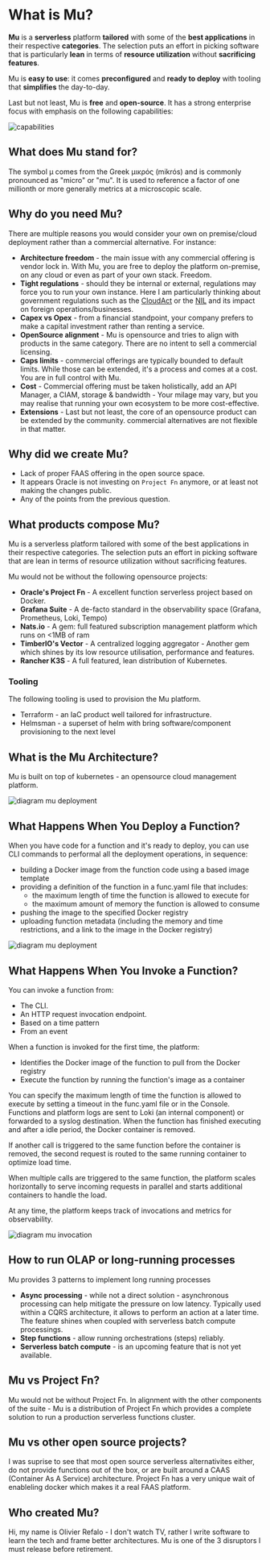 
# What is Mu?
**Mu** is a **serverless** platform **tailored** with some of the **best applications** in their respective **categories**. The selection puts an effort in picking software that is particularly **lean** in terms of **resource utilization** without **sacrificing features**.

Mu is **easy to use**: it comes **preconfigured** and **ready to deploy** with tooling that **simplifies** the day-to-day.

Last but not least, Mu is **free** and **open-source**. It has a strong enterprise focus with emphasis on the following capabilities:

![capabilities](../images/capabilities.png)

## What does Mu stand for?

The symbol μ comes from the Greek μικρός (mikrós) and is commonly pronounced as "micro" or "mu". It is used to reference a factor of one millionth or more generally metrics at a microscopic scale.


## Why do you need Mu?

There are multiple reasons you would consider your own on premise/cloud deployment rather than a commercial alternative. For instance:

- **Architecture freedom** - the main issue with any commercial offering is vendor lock in. With Mu, you are free to deploy the platform on-premise, on any cloud or even as part of your own stack. Freedom.
- **Tight regulations** - should they be internal or external, regulations may force you to run your own instance. Here I am particularly thinking about government regulations such as the [CloudAct](https://en.wikipedia.org/wiki/CLOUD_Act) or the [NIL](https://en.wikipedia.org/wiki/National_Intelligence_Law_of_the_People%27s_Republic_of_China) and its impact on foreign operations/businesses.
- **Capex vs Opex** - from a financial standpoint, your company prefers to make a capital investment rather than renting a service.
- **OpenSource alignment** - Mu is opensource and tries to align with products in the same category. There are no intent to sell a commercial licensing.
- **Caps limits** - commercial offerings are typically bounded to default limits. While those can be extended, it's a process and comes at a cost. You are in full control with Mu.
- **Cost** - Commercial offering must be taken holistically, add an API Manager, a CIAM, storage & bandwidth - Your milage may vary, but you may realise that running your own ecosystem to be more cost-effective.
- **Extensions** - Last but not least, the core of an opensource product can be extended by the community. commercial alternatives are not flexible in that matter.

## Why did we create Mu?

* Lack of proper FAAS offering in the open source space.
* It appears Oracle is not investing on `Project Fn` anymore, or at least not making the changes public.
* Any of the points from the previous question.

## What products compose Mu?

Mu is a serverless platform tailored with some of the best applications in their respective categories. The selection puts an effort in picking software that are lean in terms of resource utilization without sacrificing features.

Mu would not be without the following opensource projects:

- **Oracle's Project Fn** - A excellent function serverless project based on Docker. 
- **Grafana Suite** - A de-facto standard in the observability space (Grafana, Prometheus, Loki, Tempo)
- **Nats.io** - A gem: full featured subscription management platform which runs on <1MB of ram
- **TimberIO's Vector** - A centralized logging aggregator -  Another gem which shines by its low resource utilisation, performance and features.
- **Rancher K3S** - A full featured, lean distribution of Kubernetes.

### Tooling

The following tooling is used to provision the Mu platform.

- Terraform - an IaC product well tailored for infrastructure.
- Helmsman - a superset of helm with bring software/component provisioning to the next level

## What is the Mu Architecture?

Mu is built on top of kubernetes - an opensource cloud management platform.

![diagram mu deployment](../images/leanmu.png "mu architecture")

## What Happens When You Deploy a Function?

When you have code for a function and it's ready to deploy,  you can use CLI commands to performal all the deployment operations, in sequence: 

- building a Docker image from the function code using a based image template
- providing a definition of the function in a func.yaml file that includes:
  - the maximum length of time the function is allowed to execute for 
  - the maximum amount of memory the function is allowed to consume 
- pushing the image to the specified Docker registry
- uploading function metadata (including the memory and time restrictions, and a link to the image in the Docker registry)


![diagram mu deployment](../images/mu_deployment.png "mu deployment")

## What Happens When You Invoke a Function?

You can invoke a function from:

- The CLI.
- An HTTP request invocation endpoint.
- Based on a time pattern
- From an event

When a function is invoked for the first time, the platform:

- Identifies the Docker image of the function to pull from the Docker registry
- Execute the function by running the function's image as a container

You can specify the maximum length of  time the function is allowed to execute by setting a timeout in the  func.yaml file or in the Console. Functions and platform logs are sent to Loki (an internal component) or forwarded to a syslog destination. When the function has finished executing and after a idle period, the Docker container is removed.

If another call is triggered to the same function before the container is removed, the second request is routed to the same running container to optimize load time.

When multiple calls are triggered to the same function, the platform scales horizontally to serve incoming requests in parallel and starts additional containers to handle the load. 

At any time, the platform keeps track of invocations and metrics for observability.

![diagram mu invocation](../images/mu_invocation.png "mu invocation")

## How to run OLAP or long-running processes

Mu provides 3 patterns to implement long running processes

- **Async processing** - while not a direct solution - asynchronous processing can help mitigate the pressure on low latency. Typically used within a CQRS architecture, it allows to perform an action at a later time. The feature shines when coupled with serverless batch compute processings.
- **Step functions** - allow running orchestrations (steps) reliably.
- **Serverless batch compute** - is an upcoming feature that is not yet available.

## Mu vs Project Fn?

Mu would not be without Project Fn. In alignment with the other components of the suite - Mu is a distribution of Project Fn which provides a complete  solution to run a production serverless functions cluster.

## Mu vs other open source projects?

I was suprise to see that most open source serverless alternativites either, do not provide functions out of the box, or are built around a CAAS (Container As A Service) architecture. Project Fn has a very unique wait of enableling docker which makes it a real FAAS platform. 

## Who created Mu?

Hi, my name is Olivier Refalo - I don't watch TV, rather I write software to learn the tech and frame better architectures. Mu is one of the 3 disruptors I must release before retirement.

